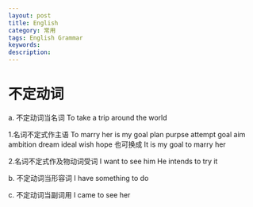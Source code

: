 ```yaml
---
layout: post
title: English
category: 常用
tags: English Grammar
keywords: 
description: 
---
```


# 不定动词

a. 不定动词当名词
To take a trip around the world
  
  1.名词不定式作主语
    To marry her is my goal
    plan purpse attempt goal aim ambition dream ideal wish hope
    也可换成  It is my goal to marry her
  
  2.名词不定式作及物动词受词
    I want to see him
    He intends to try it
  
    
b. 不定动词当形容词
I have something to do

c. 不定动词当副词用
I came to see her


